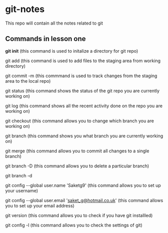 # git-notes
This repo will contain all the notes related to git 

## Commands in lesson one 

**git init**   (this command is used to initalize a directory for git repo)  

git add   (this command is used to add files to the staging area from working directory)  

git commit -m  (this commmand is used to track changes from the staging area to the local repo)  

git status    (this command shows the status of the git repo you are currently working on)  

git log    (this command shows all the recent activity done on the repo you are working on)  

git checkout    (this command allows you to change which branch you are working on)   

git branch    (this command shows you what branch you are currently working on)   

git merge    (this command allows you to commit all changes to a single branch)   

git branch -D   (this command allows you to delete a particular branch)   

git branch -d   

git config --global user.name 'Saketg9'  (this command allows you to set up your username)   

git config --global user.email 'saket_g@hotmail.co.uk'    (this command allows you to set up your email address)   

git version  (this command allows you to check if you have git installled)   

git config -l   (this command allows you to check the settings of git)     
